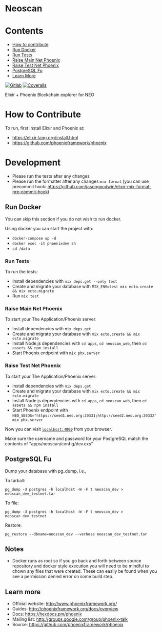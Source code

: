 # Neoscan

# Contents
<!-- TOC depthFrom:1 depthTo:6 withLinks:1 updateOnSave:0 orderedList:0 -->
- [How to contribute](#how-to-contribute)
- [Run Docker](#run-docker)
- [Run Tests](#run-tests)
- [Raise Main Net Phoenix](#raise-main-net-phoenix)
- [Raise Test Net Phoenix](#raise-test-net-phoenix)
- [PostgreSQL Fu](#postgresql-fu)
- [Learn More](#learn-more)

<!-- /TOC -->

[![Gitlab](https://gitlab.com/CityOfZion/neo-scan/badges/master/build.svg)](https://gitlab.com/CityOfZion/neo-scan/pipelines)
[![Coveralls](https://img.shields.io/coveralls/CityOfZion/neo-scan.svg?branch=master)](https://coveralls.io/github/CityOfZion/neo-scan)

Elixir + Phoenix Blockchain explorer for NEO

# How to Contribute

To run, first install Elixir and Phoenix at:

* https://elixir-lang.org/install.html
* https://github.com/phoenixframework/phoenix

# Development
- Please run the tests after any changes
- Please run the formatter after any changes `mix format` (you can use precommit hook: https://github.com/jasongoodwin/elixir-mix-format-pre-commit-hook)

## Run Docker

You can skip this section if you do not wish to run docker. 

Using docker you can start the project with:
- `docker-compose up -d`
- `docker exec -it phoenixdev sh`
- `cd /data`

### Run Tests

To run the tests:
 * Install dependencies with `mix deps.get --only test`
 * Create and migrate your database with `MIX_ENV=test mix ecto.create && mix ecto.migrate`
 * Run `mix test`

### Raise Main Net Phoenix

To start your The Application/Phoenix server:

  * Install dependencies with `mix deps.get`
  * Create and migrate your database with `mix ecto.create && mix ecto.migrate`
  * Install Node.js dependencies with `cd apps`, `cd neoscan_web`, then `cd assets && npm install`
  * Start Phoenix endpoint with `mix phx.server`

### Raise Test Net Phoenix

To start your The Application/Phoenix server:

  * Install dependencies with `mix deps.get`
  * Create and migrate your database with `mix ecto.create && mix ecto.migrate`
  * Install Node.js dependencies with `cd apps`, `cd neoscan_web`, then `cd assets && npm install`
  * Start Phoenix endpoint with `NEO_SEEDS="https://seed1.neo.org:20331;http://seed2.neo.org:20332" mix phx.server`

Now you can visit [`localhost:4000`](http://localhost:4000) from your browser.

Make sure the username and password for your PostgreSQL match the contents of "apps/neoscan/config/dev.exs"

## PostgreSQL Fu

Dump your database with pg_dump, i.e.,

To tarball:

`pg_dump -U postgres -h localhost -W -F t neoscan_dev > neoscan_dev_testnet.tar`

To file:

`pg_dump -U postgres -h localhost -W -F t neoscan_dev > neoscan_dev_testnet`

Restore:

`pg_restore --dbname=neoscan_dev --verbose neoscan_dev_testnet.tar`


## Notes

- Docker runs as root so if you go back and forth between source repository and docker style execution you will need to be mindful to chown any files that were created. These can easily be found when you see a permission denied error on some build step.

## Learn more

  * Official website: http://www.phoenixframework.org/
  * Guides: http://phoenixframework.org/docs/overview
  * Docs: https://hexdocs.pm/phoenix
  * Mailing list: http://groups.google.com/group/phoenix-talk
  * Source: https://github.com/phoenixframework/phoenix
